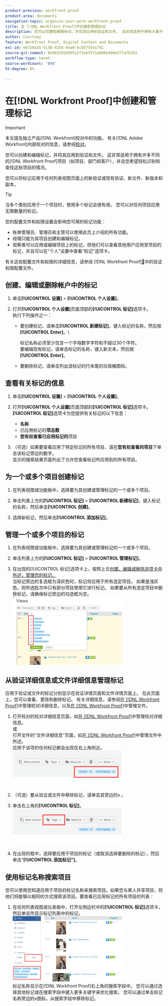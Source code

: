 ```yaml
---
product-previous: workfront-proof
product-area: documents
navigation-topic: organize-your-work-workfront-proof
title: 在 [!DNL Workfront Proof]中创建和管理标记
description: 您可以创建和编辑标记，并将其应用到验证和文件。 这非常适用于拥有大量不同的 [!DNL Workfront Proof] 项目（如项目、部门和客户），并且您希望轻松识别和查找这些项目的情况。
author: Courtney
feature: Workfront Proof, Digital Content and Documents
exl-id: eb720a1b-5136-4158-9ea0-bcb5755e1761
source-git-commit: 8e903592456512f1ebf5f1e8d6e496e577a7b352
workflow-type: tm+mt
source-wordcount: '894'
ht-degree: 0%

---
```


# 在[!DNL Workfront Proof]中创建和管理标记

>[!IMPORTANT]
>
>本文提及独立产品[!DNL Workfront]校对中的功能。 有关[!DNL Adobe Workfront]内部校对的信息，请参阅[校对](../../../review-and-approve-work/proofing/proofing.md)。

您可以创建和编辑标记，并将其应用到验证和文件。 这非常适用于拥有许多不同的[!DNL Workfront Proof]项目（如项目、部门和客户），并且您希望轻松识别和查找这些项目的情况。

您可以将标记应用于任何列表视图页面上的新验证或现有验证、新文件、新版本和副本。

>[!TIP]
>
>当多个类别应用于一个项目时，使用多个标记会很有用。 您可以对任何项目应用无限数量的标记。

您的配置文件和权限设置会影响您可用的标记功能：

* 账单管理员、管理员和主管可以使用此页上介绍的所有功能。
* 经理只能为其项目创建和编辑标记。
* 观察者可以应用或编辑项目上的标记，但他们可以查看其他用户应用至项目的标记，并且可以在“个人”设置中查看“标记”选项卡。

有关这些配置文件和权限的详细信息，请参阅 [!DNL Workfront Proof][&#128279;](../../../workfront-proof/wp-acct-admin/account-settings/proof-perm-profiles-in-wp.md)中的验证权限配置文件。

## 创建、编辑或删除帐户中的标记

1. 单击&#x200B;**[!UICONTROL 设置]** > **[!UICONTROL 个人设置]**。

1. 打开&#x200B;**[!UICONTROL 个人设置]**&#x200B;页面顶部的&#x200B;**[!UICONTROL 标记]**&#x200B;选项卡。\
   执行下列操作之一：

   * 要创建标记，请单击&#x200B;**[!UICONTROL 新建标记]**，键入标记的名称，然后按&#x200B;**[!UICONTROL Enter]**。\

     标记名称必须至少包含一个字母数字字符和不超过30个字符。\
      要编辑现有标记，请单击标记的名称，键入新文本，然后按&#x200B;**[!UICONTROL Enter]**。

   * 要删除标记，请单击列出该标记的行末尾的垃圾桶图标。

## 查看有关标记的信息

1. 单击&#x200B;**[!UICONTROL 设置]** > **[!UICONTROL 个人设置]**。

1. 打开&#x200B;**[!UICONTROL 个人设置]**&#x200B;页面顶部的&#x200B;**[!UICONTROL 标记]**&#x200B;选项卡。\
   **[!UICONTROL 标记]**&#x200B;选项卡为您提供有关标记的以下信息：

   * **名称**
   * 已应用标记的&#x200B;**项总数**
   * **您有权查看已应用标记的**&#x200B;项目

1. （可选）如果要查看应用了特定标记的所有项目，请在&#x200B;**您有权查看的项目**&#x200B;下单击该标记旁边的数字。\
   显示的搜索结果页面列出了允许您查看标记所应用到的所有项目。

## 为一个或多个项目创建标记

1. 在列表视图或功能板中，选择要为其创建或管理标记的一个或多个项目。
1. 单击列表上方的&#x200B;**[!UICONTROL 标记]** > **[!UICONTROL 新建标记]**，键入标记的名称，然后单击&#x200B;**[!UICONTROL 创建]**。

1. 选择新标记，然后单击&#x200B;**[!UICONTROL 添加标记]**。

## 管理一个或多个项目的标记

1. 在列表视图或功能板中，选择要为其创建或管理标记的一个或多个项目。
1. 单击列表上方的&#x200B;**[!UICONTROL 标记]** > **[!UICONTROL 管理标记]**。

1. 在出现的[!UICONTROL 标记]选项卡上，按照上文[创建、编辑或删除选项卡中所述，管理您的标记。](https://support.workfront.com/knowledge/articles/115004379508/en-us?brand_id=662728&amp;return_to=%2Fhc%2Fen-us%2Farticles%2F115004379508#CreatingEditingDeletingTag)\
   当标记旁边的复选框为深灰色时，标记将应用于所有选定项目。 如果是浅灰色，则所选批次中只有部分项目使用它进行标记。 如果要从所有选定项目中删除标记，请确保标记旁边的勾选框为空。\
   ![Tags_menu_-_Dark_and_light_checks.png](assets/tags-menu---dark-and-light-checks-350x217.png)

## 从验证详细信息或文件详细信息管理标记

应用于验证或文件的标记分别显示在验证详情页面和文件详情页面上。 在此页面上，您可以查看、更改和删除标记。 有关详细信息，请参阅[在 [!DNL Workfront Proof]](../../../workfront-proof/wp-work-proofsfiles/manage-your-work/manage-proof-details.md)中管理校对详细信息，以及[在 [!DNL Workfront Proof]](../../../workfront-proof/wp-work-proofsfiles/manage-your-work/manage-files.md)中管理文件。

1. 打开校对的校对详细信息页面，如[在 [!DNL Workfront Proof]](../../../workfront-proof/wp-work-proofsfiles/manage-your-work/manage-proof-details.md)中管理校对详细信息。\
   或\
   打开文件的“文件详细信息”页面，如[在 [!DNL Workfront Proof]](../../../workfront-proof/wp-work-proofsfiles/manage-your-work/manage-files.md)中管理文件中所述。\
   应用于该项的任何标记都会出现在右上角附近。\
   ![Tags_on_Details_page.png](assets/tags-on-details-page-350x114.png)

1. （可选）要从验证或文件中移除标记，请单击其旁边的x 。
1. 单击右上角的&#x200B;**[!UICONTROL 标记]**。\
   ![Tags_button_on_Details_page.png](assets/tags-button-on-details-page-350x116.png)

1. 在出现的框中，选择要应用于项目的标记（或取消选择要删除的标记），然后单击“**[!UICONTROL 添加标记”]**。

## 使用标记名称搜索项目

您可以使用您知道应用于项目的标记名称来搜索项目。如果您与某人共享项目，则他们将能够以相同的方式搜索该项目。要查看已应用标记的所有项目的列表：

1. 在任何列表视图或仪表板中，打开左侧边栏中的&#x200B;**[!UICONTROL 标记]**&#x200B;选项卡，然后单击所显示标记列表中的标记。\
   ![Searching_by_tag.png](assets/searching-by-tag-350x209.png)\
   标记名称显示在[!DNL Workfront Proof]右上角的搜索字段中。 您可以通过选择其他标记或在搜索字段中键入更多关键字来优化搜索。 您可以通过单击标记名称旁边的x图标，从搜索字段中移除标记。
